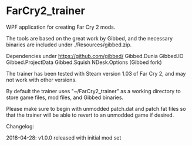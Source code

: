 # FarCry2_trainer

WPF application for creating Far Cry 2 mods.  

The tools are based on the great work by Gibbed, and the necessary binaries are included under ./Resources/gibbed.zip.  

Dependencies under https://github.com/gibbed/
Gibbed.Dunia
Gibbed.IO
Gibbed.ProjectData
Gibbed.Squish
NDesk.Options (Gibbed fork)

The trainer has been tested with Steam version 1.03 of Far Cry 2, and may not work with other versions.

By default the trainer uses "~/FarCry2_trainer" as a working directory to store game files, mod files, and Gibbed binaries.

Please make sure to begin with unmodded patch.dat and patch.fat files so that the trainer will be able to revert to an unmodded game if desired.

Changelog:

2018-04-28: v1.0.0 released with initial mod set
